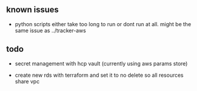 ## known issues

- python scripts either take too long to run or dont run at all. might be the same issue as ../tracker-aws

## todo

- secret management with hcp vault (currently using aws params store)

- create new rds with terraform and set it to no delete so all resources share vpc
